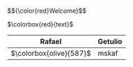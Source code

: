 <p> $${\color{red}Welcome}$$ </p>
<p> $\colorbox{red}{text}$ </p>

| Rafael | Getulio |
|  ------|  -------|
|  $\colorbox{olive}{587}$   |  mskaf  |
